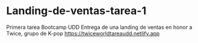 # Landing-de-ventas-tarea-1
Primera tarea Bootcamp UDD
Entrega de una landing de ventas en honor a Twice, grupo de K-pop
https://twiceworldtareaudd.netlify.app
